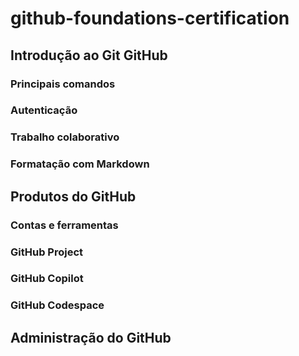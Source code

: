 # github-foundations-certification

## Introdução ao Git GitHub
### Principais comandos
### Autenticação
### Trabalho colaborativo
### Formatação com Markdown

## Produtos do GitHub
### Contas e ferramentas
### GitHub Project
### GitHub Copilot
### GitHub Codespace

## Administração do GitHub

